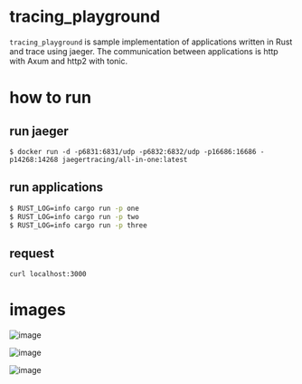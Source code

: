 # tracing_playground

`tracing_playground` is sample implementation of applications written in Rust and trace using jaeger.
The communication between applications is http with Axum and http2 with tonic.

# how to run

## run jaeger
`$ docker run -d -p6831:6831/udp -p6832:6832/udp -p16686:16686 -p14268:14268 jaegertracing/all-in-one:latest`

## run applications
```sh
$ RUST_LOG=info cargo run -p one
$ RUST_LOG=info cargo run -p two
$ RUST_LOG=info cargo run -p three
```

## request

`curl localhost:3000`

# images

![image](https://user-images.githubusercontent.com/21954399/155303798-bd11d8b7-e62a-4749-85df-d4394a970fd4.png)

![image](https://user-images.githubusercontent.com/21954399/155303958-3c543dbc-7f62-4e34-9100-a693dad8c1ba.png)

![image](https://user-images.githubusercontent.com/21954399/155304002-d885be05-09f2-4dc1-9552-b9354e096fa6.png)

